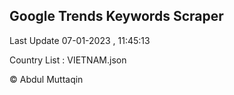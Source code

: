 

## Google Trends Keywords Scraper 
 
Last Update 07-01-2023 , 11:45:13

Country List :
VIETNAM.json



© Abdul Muttaqin 
